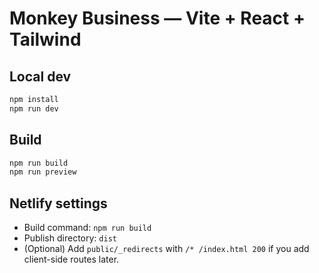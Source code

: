 # Monkey Business — Vite + React + Tailwind

## Local dev
```bash
npm install
npm run dev
```

## Build
```bash
npm run build
npm run preview
```

## Netlify settings
- Build command: `npm run build`
- Publish directory: `dist`
- (Optional) Add `public/_redirects` with `/* /index.html 200` if you add client-side routes later.
